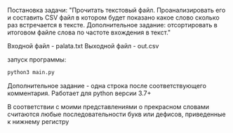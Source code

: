 Постановка задачи:
"Прочитать текстовый файл. Проанализировать его и составить CSV файл в котором будет показано какое слово сколько раз встречается в тексте.
Дополнительное задание: отсортировать в итоговом файле слова по частоте вхождения  в текст."

Входной файл - palata.txt
Выходной файл - out.csv

запуск программы:
```bash
python3 main.py
```

Дополнительное задание - одна строка после соответствующего комментария. Работает для python версии 3.7+

В соответствии с моими представлениями о прекрасном словами считаются любые последовательности букв или дефисов, приведенные к нижнему регистру
